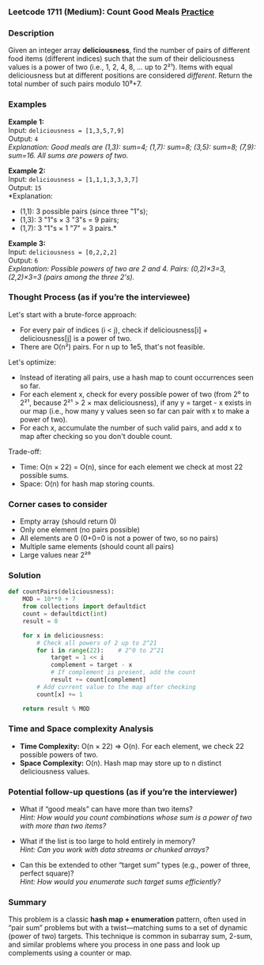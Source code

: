 ### Leetcode 1711 (Medium): Count Good Meals [Practice](https://leetcode.com/problems/count-good-meals)

### Description  
Given an integer array **deliciousness**, find the number of pairs of different food items (different indices) such that the sum of their deliciousness values is a power of two (i.e., 1, 2, 4, 8, ... up to 2²¹). Items with equal deliciousness but at different positions are considered *different*. Return the total number of such pairs modulo 10⁹+7.

### Examples  

**Example 1:**  
Input: `deliciousness = [1,3,5,7,9]`  
Output: `4`  
*Explanation: Good meals are (1,3): sum=4; (1,7): sum=8; (3,5): sum=8; (7,9): sum=16. All sums are powers of two.*

**Example 2:**  
Input: `deliciousness = [1,1,1,3,3,3,7]`  
Output: `15`  
*Explanation:  
- (1,1): 3 possible pairs (since three "1"s);  
- (1,3): 3 "1"s × 3 "3"s = 9 pairs;  
- (1,7): 3 "1"s × 1 "7" = 3 pairs.*

**Example 3:**  
Input: `deliciousness = [0,2,2,2]`  
Output: `6`  
*Explanation: Possible powers of two are 2 and 4. Pairs: (0,2)×3=3, (2,2)×3=3 (pairs among the three 2's).*

### Thought Process (as if you’re the interviewee)  

Let's start with a brute-force approach:
- For every pair of indices \(i < j\), check if deliciousness[i] + deliciousness[j] is a power of two.
- There are O(n²) pairs. For n up to 1e5, that's not feasible.

Let's optimize:
- Instead of iterating all pairs, use a hash map to count occurrences seen so far.
- For each element x, check for every possible power of two (from 2⁰ to 2²¹, because 2²¹ > 2 × max deliciousness), if any y = target - x exists in our map (i.e., how many y values seen so far can pair with x to make a power of two).
- For each x, accumulate the number of such valid pairs, and add x to map after checking so you don't double count.

Trade-off:
- Time: O(n × 22) = O(n), since for each element we check at most 22 possible sums.
- Space: O(n) for hash map storing counts.

### Corner cases to consider  
- Empty array (should return 0)
- Only one element (no pairs possible)
- All elements are 0 (0+0=0 is not a power of two, so no pairs)
- Multiple same elements (should count all pairs)
- Large values near 2²⁰

### Solution

```python
def countPairs(deliciousness):
    MOD = 10**9 + 7
    from collections import defaultdict
    count = defaultdict(int)
    result = 0

    for x in deliciousness:
        # Check all powers of 2 up to 2^21
        for i in range(22):    # 2^0 to 2^21
            target = 1 << i
            complement = target - x
            # If complement is present, add the count
            result += count[complement]
        # Add current value to the map after checking
        count[x] += 1

    return result % MOD
```

### Time and Space complexity Analysis  

- **Time Complexity:** O(n × 22) ⇒ O(n). For each element, we check 22 possible powers of two.
- **Space Complexity:** O(n). Hash map may store up to n distinct deliciousness values.

### Potential follow-up questions (as if you’re the interviewer)  

- What if “good meals” can have more than two items?  
  *Hint: How would you count combinations whose sum is a power of two with more than two items?*

- What if the list is too large to hold entirely in memory?  
  *Hint: Can you work with data streams or chunked arrays?*

- Can this be extended to other “target sum” types (e.g., power of three, perfect square)?  
  *Hint: How would you enumerate such target sums efficiently?*

### Summary
This problem is a classic **hash map + enumeration** pattern, often used in “pair sum” problems but with a twist—matching sums to a set of dynamic (power of two) targets. This technique is common in subarray sum, 2-sum, and similar problems where you process in one pass and look up complements using a counter or map.